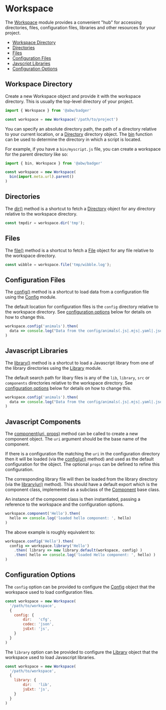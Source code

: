 # Workspace

The [Workspace](class/src/Badger/Workspace.js~Workspace) module provides a
convenient "hub" for accessing directories, files, configuration files,
libraries and other resources for your project.

- [Workspace Directory](#workspace-directory)
- [Directories](#directories)
- [Files](#files)
- [Configuration Files](#configuration-files)
- [Javscript Libraries](#javascript-libraries)
- [Configuration Options](#configuration-options)

## Workspace Directory

Create a new Workspace object and provide it with the workspace directory.
This is usually the top-level directory of your project.

```js
import { Workspace } from '@abw/badger'

const workspace = new Workspace('/path/to/project')
```

You can specify an absolute directory path, the path of a directory relative to
your current location, or a [Directory](class/src/Badger/Directory.js~Directory)
directory object.  The [bin](function#static-function-bin) function can be used to
determine the directory in which a script is located.

For example, if you have a `bin/myscript.js` file, you can create a workspace
for the parent directory like so:

```js
import { bin, Workspace } from '@abw/badger'

const workspace = new Workspace(
  bin(import.meta.url).parent()
)
```

## Directories

The [dir()](class/src/Badger.js~Workspace#instance-method-dir) method is a shortcut
to fetch a [Directory](class/src/Badger/Filesystem/Directory.js~Directory) object for any
directory relative to the workspace directory.

```js
const tmpdir = workspace.dir('tmp');
```

## Files

The [file()](class/src/Badger.js~Workspace#instance-method-file) method is a shortcut
to fetch a [File](class/src/Badger/Filesystem/File.js~File) object for any
file relative to the workspace directory.

```js
const wibble = workspace.file('tmp/wibble.log');
```

## Configuration Files

The [config()](class/src/Badger.js~Workspace#instance-method-config) method is a shortcut
to load data from a configuration file using the [Config](class/src/Badger/Config.js~Config)
module.

The default location for configuration files is the `config` directory relative to the workspace
directory.  See [configuration options](#config-options) below for details on how to change this.

```js
workspace.config('animals').then(
  data => console.log("Data from the config/animals(.js|.mjs|.yaml|.json) file", data)
)
```

## Javascript Libraries

The [library()](class/src/Badger.js~Workspace#instance-method-library) method is a shortcut
to load a Javascript library from one of the library directories using the
[Library](class/src/Badger/Library.js~Library) module.

The default search path for libary files is any of the `lib`, `library`, `src` or `components`
directories relative to the workspace directory.  See [configuration options](#config-options)
below for details on how to change this.

```js
workspace.config('animals').then(
  data => console.log("Data from the config/animals(.js|.mjs|.yaml|.json) file", data)
)
```

## Javascript Components

The [component(uri, props)](class/src/Badger.js~Workspace#instance-method-component) method can
be called to create a new component object.  The `uri` argument should be the base name of the
component.

If there is a configuration file matching the `uri` in the configuration directory
then it will be loaded (via the
[config(uri)](class/src/Badger.js~Workspace#instance-method-config) method) and used as
the default configuration for the object.  The optional `props` can be defined
to refine this configuration.

The corresponding library file will then be loaded from the library directory
(via the [library(uri)](class/src/Badger.js~Workspace#instance-method-library) method).
This should have a default export which is the component class, implemented as a subclass
of the [Component](class/src/Badger/Component.js~Component) base class.

An instance of the component class is then instantiated, passing a reference to the
workspace and the configuration options.

```js
workspace.component('Hello').then(
  hello => console.log('loaded hello component: ', hello)
)
```

The above example is roughly equivalent to:

```js
workspace.config('Hello').then(
  config => workspace.library('Hello')
    .then( library => new library.default(workspace, config) )
    .then( hello => console.log('loaded Hello component: ', hello) )
)
```

## Configuration Options

The `config` option can be provided to configure the [Config](class/src/Badger/Config.js~Config)
object that the workspace used to load configuration files.

```js
const workspace = new Workspace(
  '/path/to/workspace',
  {
    config: {
        dir:   'cfg',
        codec: 'json',
        jsExt: 'js',
    }
  }
)
```

The `library` option can be provided to configure the [Library](class/src/Badger/Library.js~Library)
object that the workspace used to load Javascript libraries.

```js
const workspace = new Workspace(
  '/path/to/workspace',
  {
    library: {
        dir:   'lib',
        jsExt: 'js',
    }
  }
)
```
